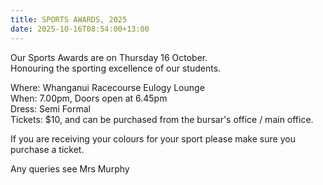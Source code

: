 ```yaml
---
title: SPORTS AWARDS, 2025
date: 2025-10-16T08:54:00+13:00
---
```

Our Sports Awards are on Thursday 16 October.  
Honouring the sporting excellence of our students. 

Where: Whanganui Racecourse Eulogy Lounge  
When: 7.00pm, Doors open at 6.45pm  
Dress: Semi Formal  
Tickets: $10, and can be purchased from the bursar's office / main office.

If you are receiving your colours for your sport please make sure you purchase a ticket.

Any queries see Mrs Murphy

